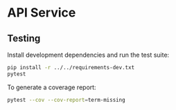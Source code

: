 # API Service

## Testing

Install development dependencies and run the test suite:

```bash
pip install -r ../../requirements-dev.txt
pytest
```

To generate a coverage report:

```bash
pytest --cov --cov-report=term-missing
```
